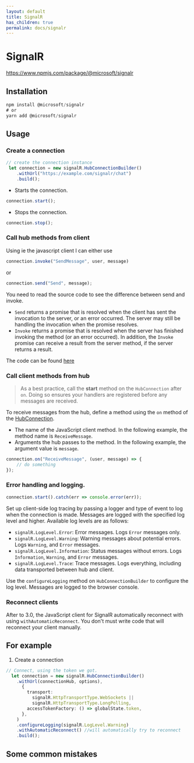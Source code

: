 ```yaml
---
layout: default
title: SignalR
has_children: true
permalink: docs/signalr
---
```


# SignalR
 <https://www.npmjs.com/package/@microsoft/signalr>

## Installation

```ts
npm install @microsoft/signalr
# or
yarn add @microsoft/signalr
```

## Usage
### Create a connection

```ts
// create the connection instance
 let connection = new signalR.HubConnectionBuilder()
    .withUrl("https://example.com/signalr/chat")
    .build();
```
- Starts the connection.
```ts
connection.start();
```
- Stops the connection.
```ts
connection.stop();
```
### Call hub methods from client
Using ie the javascript client I can either use
```ts
connection.invoke("SendMessage", user, message)
```
or
```ts
connection.send("Send", message);
```
You need to read the source code to see the difference between send and invoke.
- `Send` returns a promise that is resolved when the client has sent the invocation to the server, or an error occurred. The server may still be handling the invocation when the promise resolves.
- `Invoke` returns a promise that is resolved when the server has finished invoking the method (or an error occurred). In addition, the `Invoke` promise can receive a result from the server method, if the server returns a result.

The code can be found [here](https://github.com/aspnet/SignalR/blob/7e832eeb27b25be51dade7ccfe557af6c8d98cfa/clients/ts/signalr/src/HubConnection.ts#L187)

### Call client methods from hub
> As a best practice, call the **start** method on the  `HubConnection` after `on`. Doing so ensures your handlers are registered before any messages are received.

To receive messages from the hub, define a method using the `on` method of the [HubConnection](https://docs.microsoft.com/en-us/javascript/api/@aspnet/signalr/hubconnection?view=signalr-js-latest).
- The name of the JavaScript client method. In the following example, the method name is `ReceiveMessage`.
- Arguments the hub passes to the method. In the following example, the argument value is `message`.
```ts
connection.on("ReceiveMessage", (user, message) => {
    // do something
});
```
### Error handling and logging.
```ts
connection.start().catch(err => console.error(err));
```
Set up client-side log tracing by passing a logger and type of event to log when the connection is made. Messages are logged with the specified log level and higher. Available log levels are as follows:
- `signalR.LogLevel.Error`: Error messages. Logs `Error` messages only.
- `signalR.LogLevel.Warning`: Warning messages about potential errors. Logs `Warning`, and `Error` messages.
- `signalR.LogLevel.Information`: Status messages without errors. Logs `Information`, `Warning`, and `Error` messages.
- `signalR.LogLevel.Trace`: Trace messages. Logs everything, including data transported between hub and client.

Use the `configureLogging` method on `HubConnectionBuilder` to configure the log level. Messages are logged to the browser console.
### Reconnect clients
After to 3.0, the JavaScript client for SignalR automatically reconnect with using `withAutomaticReconnect`. You don't must write code that will reconnect your client manually.

## For example
1. Create a connection
```ts
// Connect, using the token we got.
  let connection = new signalR.HubConnectionBuilder()
    .withUrl(connectionHub, options),
      {
        transport:
          signalR.HttpTransportType.WebSockets ||
          signalR.HttpTransportType.LongPolling,
        accessTokenFactory: () => globalState.token,
      },
    )
    .configureLogging(signalR.LogLevel.Warning)
    .withAutomaticReconnect() //will automatically try to reconnect
    .build();
```

## Some common mistakes
